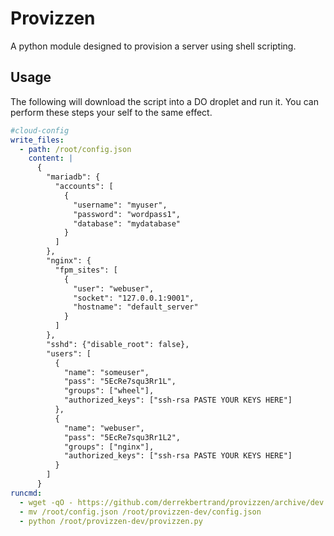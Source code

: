 # Provizzen

A python module designed to provision a server using shell scripting.

## Usage

The following will download the script into a DO droplet and run it. You can perform these steps your self to the same effect.

```yaml
#cloud-config
write_files:
  - path: /root/config.json
    content: |
      {
        "mariadb": {
          "accounts": [
            {
              "username": "myuser",
              "password": "wordpass1",
              "database": "mydatabase"
            }
          ]
        },
        "nginx": {
          "fpm_sites": [
            {
              "user": "webuser",
              "socket": "127.0.0.1:9001",
              "hostname": "default_server"
            }
          ]
        },
        "sshd": {"disable_root": false},
        "users": [
          {
            "name": "someuser",
            "pass": "5EcRe7squ3Rr1L",
            "groups": ["wheel"],
            "authorized_keys": ["ssh-rsa PASTE YOUR KEYS HERE"]
          },
          {
            "name": "webuser",
            "pass": "5EcRe7squ3Rr1L2",
            "groups": ["nginx"],
            "authorized_keys": ["ssh-rsa PASTE YOUR KEYS HERE"]
          }
        ]
      }
runcmd:
  - wget -qO - https://github.com/derrekbertrand/provizzen/archive/dev.tar.gz | tar xzf - -C /root/
  - mv /root/config.json /root/provizzen-dev/config.json
  - python /root/provizzen-dev/provizzen.py
```
